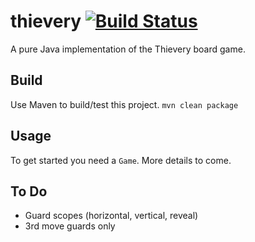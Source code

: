 # thievery [![Build Status](https://travis-ci.com/JohnSharpe/thievery.svg?branch=master)](https://travis-ci.com/JohnSharpe/thievery)
A pure Java implementation of the Thievery board game.

## Build
Use Maven to build/test this project.
`mvn clean package`

## Usage
To get started you need a `Game`. More details to come.

## To Do
- Guard scopes (horizontal, vertical, reveal)
- 3rd move guards only
